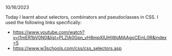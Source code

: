 10/16/2023

Today I learnt about selectors, combinators and pseudoclasses in CSS.
I used the following links specifically: 
- https://www.youtube.com/watch?v=l1mER1bV0N0&list=PLZlA0Gpn_vH8mpXIUHjWoMAAgoCEinL0R&index=5
- https://www.w3schools.com/css/css_selectors.asp
